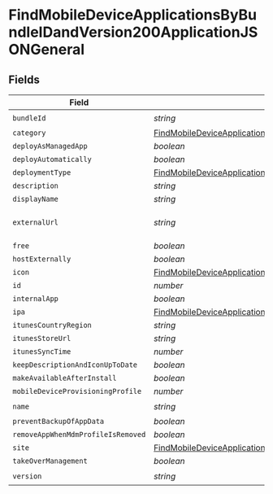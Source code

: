 # FindMobileDeviceApplicationsByBundleIDandVersion200ApplicationJSONGeneral


## Fields

| Field                                                                                                                                                                                                         | Type                                                                                                                                                                                                          | Required                                                                                                                                                                                                      | Description                                                                                                                                                                                                   | Example                                                                                                                                                                                                       |
| ------------------------------------------------------------------------------------------------------------------------------------------------------------------------------------------------------------- | ------------------------------------------------------------------------------------------------------------------------------------------------------------------------------------------------------------- | ------------------------------------------------------------------------------------------------------------------------------------------------------------------------------------------------------------- | ------------------------------------------------------------------------------------------------------------------------------------------------------------------------------------------------------------- | ------------------------------------------------------------------------------------------------------------------------------------------------------------------------------------------------------------- |
| `bundleId`                                                                                                                                                                                                    | *string*                                                                                                                                                                                                      | :heavy_check_mark:                                                                                                                                                                                            | N/A                                                                                                                                                                                                           | com.jamfsoftware.selfservice                                                                                                                                                                                  |
| `category`                                                                                                                                                                                                    | [FindMobileDeviceApplicationsByBundleIDandVersion200ApplicationJSONGeneralCategory](../../models/operations/findmobiledeviceapplicationsbybundleidandversion200applicationjsongeneralcategory.md)             | :heavy_minus_sign:                                                                                                                                                                                            | N/A                                                                                                                                                                                                           |                                                                                                                                                                                                               |
| `deployAsManagedApp`                                                                                                                                                                                          | *boolean*                                                                                                                                                                                                     | :heavy_minus_sign:                                                                                                                                                                                            | N/A                                                                                                                                                                                                           |                                                                                                                                                                                                               |
| `deployAutomatically`                                                                                                                                                                                         | *boolean*                                                                                                                                                                                                     | :heavy_minus_sign:                                                                                                                                                                                            | N/A                                                                                                                                                                                                           |                                                                                                                                                                                                               |
| `deploymentType`                                                                                                                                                                                              | [FindMobileDeviceApplicationsByBundleIDandVersion200ApplicationJSONGeneralDeploymentType](../../models/operations/findmobiledeviceapplicationsbybundleidandversion200applicationjsongeneraldeploymenttype.md) | :heavy_minus_sign:                                                                                                                                                                                            | N/A                                                                                                                                                                                                           |                                                                                                                                                                                                               |
| `description`                                                                                                                                                                                                 | *string*                                                                                                                                                                                                      | :heavy_minus_sign:                                                                                                                                                                                            | N/A                                                                                                                                                                                                           |                                                                                                                                                                                                               |
| `displayName`                                                                                                                                                                                                 | *string*                                                                                                                                                                                                      | :heavy_minus_sign:                                                                                                                                                                                            | N/A                                                                                                                                                                                                           | Self Service Mobile                                                                                                                                                                                           |
| `externalUrl`                                                                                                                                                                                                 | *string*                                                                                                                                                                                                      | :heavy_minus_sign:                                                                                                                                                                                            | N/A                                                                                                                                                                                                           | https://itunes.apple.com/us/app/self-service-mobile/id718509958?mt=8&amp;uo=4                                                                                                                                 |
| `free`                                                                                                                                                                                                        | *boolean*                                                                                                                                                                                                     | :heavy_minus_sign:                                                                                                                                                                                            | N/A                                                                                                                                                                                                           |                                                                                                                                                                                                               |
| `hostExternally`                                                                                                                                                                                              | *boolean*                                                                                                                                                                                                     | :heavy_minus_sign:                                                                                                                                                                                            | N/A                                                                                                                                                                                                           |                                                                                                                                                                                                               |
| `icon`                                                                                                                                                                                                        | [FindMobileDeviceApplicationsByBundleIDandVersion200ApplicationJSONGeneralIcon](../../models/operations/findmobiledeviceapplicationsbybundleidandversion200applicationjsongeneralicon.md)                     | :heavy_minus_sign:                                                                                                                                                                                            | N/A                                                                                                                                                                                                           |                                                                                                                                                                                                               |
| `id`                                                                                                                                                                                                          | *number*                                                                                                                                                                                                      | :heavy_minus_sign:                                                                                                                                                                                            | N/A                                                                                                                                                                                                           | 1                                                                                                                                                                                                             |
| `internalApp`                                                                                                                                                                                                 | *boolean*                                                                                                                                                                                                     | :heavy_minus_sign:                                                                                                                                                                                            | N/A                                                                                                                                                                                                           |                                                                                                                                                                                                               |
| `ipa`                                                                                                                                                                                                         | [FindMobileDeviceApplicationsByBundleIDandVersion200ApplicationJSONGeneralIpa](../../models/operations/findmobiledeviceapplicationsbybundleidandversion200applicationjsongeneralipa.md)                       | :heavy_minus_sign:                                                                                                                                                                                            | N/A                                                                                                                                                                                                           |                                                                                                                                                                                                               |
| `itunesCountryRegion`                                                                                                                                                                                         | *string*                                                                                                                                                                                                      | :heavy_minus_sign:                                                                                                                                                                                            | N/A                                                                                                                                                                                                           |                                                                                                                                                                                                               |
| `itunesStoreUrl`                                                                                                                                                                                              | *string*                                                                                                                                                                                                      | :heavy_minus_sign:                                                                                                                                                                                            | N/A                                                                                                                                                                                                           |                                                                                                                                                                                                               |
| `itunesSyncTime`                                                                                                                                                                                              | *number*                                                                                                                                                                                                      | :heavy_minus_sign:                                                                                                                                                                                            | N/A                                                                                                                                                                                                           |                                                                                                                                                                                                               |
| `keepDescriptionAndIconUpToDate`                                                                                                                                                                              | *boolean*                                                                                                                                                                                                     | :heavy_minus_sign:                                                                                                                                                                                            | N/A                                                                                                                                                                                                           |                                                                                                                                                                                                               |
| `makeAvailableAfterInstall`                                                                                                                                                                                   | *boolean*                                                                                                                                                                                                     | :heavy_minus_sign:                                                                                                                                                                                            | N/A                                                                                                                                                                                                           |                                                                                                                                                                                                               |
| `mobileDeviceProvisioningProfile`                                                                                                                                                                             | *number*                                                                                                                                                                                                      | :heavy_minus_sign:                                                                                                                                                                                            | N/A                                                                                                                                                                                                           |                                                                                                                                                                                                               |
| `name`                                                                                                                                                                                                        | *string*                                                                                                                                                                                                      | :heavy_check_mark:                                                                                                                                                                                            | N/A                                                                                                                                                                                                           | Self Service Mobile                                                                                                                                                                                           |
| `preventBackupOfAppData`                                                                                                                                                                                      | *boolean*                                                                                                                                                                                                     | :heavy_minus_sign:                                                                                                                                                                                            | N/A                                                                                                                                                                                                           |                                                                                                                                                                                                               |
| `removeAppWhenMdmProfileIsRemoved`                                                                                                                                                                            | *boolean*                                                                                                                                                                                                     | :heavy_minus_sign:                                                                                                                                                                                            | N/A                                                                                                                                                                                                           |                                                                                                                                                                                                               |
| `site`                                                                                                                                                                                                        | [FindMobileDeviceApplicationsByBundleIDandVersion200ApplicationJSONGeneralSite](../../models/operations/findmobiledeviceapplicationsbybundleidandversion200applicationjsongeneralsite.md)                     | :heavy_minus_sign:                                                                                                                                                                                            | N/A                                                                                                                                                                                                           |                                                                                                                                                                                                               |
| `takeOverManagement`                                                                                                                                                                                          | *boolean*                                                                                                                                                                                                     | :heavy_minus_sign:                                                                                                                                                                                            | N/A                                                                                                                                                                                                           |                                                                                                                                                                                                               |
| `version`                                                                                                                                                                                                     | *string*                                                                                                                                                                                                      | :heavy_check_mark:                                                                                                                                                                                            | N/A                                                                                                                                                                                                           | 9.98                                                                                                                                                                                                          |